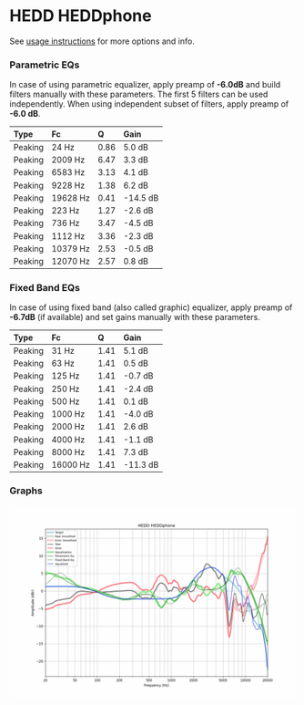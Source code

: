 # HEDD HEDDphone
See [usage instructions](https://github.com/jaakkopasanen/AutoEq#usage) for more options and info.

### Parametric EQs
In case of using parametric equalizer, apply preamp of **-6.0dB** and build filters manually
with these parameters. The first 5 filters can be used independently.
When using independent subset of filters, apply preamp of **-6.0 dB**.

| Type    | Fc       |    Q | Gain     |
|:--------|:---------|:-----|:---------|
| Peaking | 24 Hz    | 0.86 | 5.0 dB   |
| Peaking | 2009 Hz  | 6.47 | 3.3 dB   |
| Peaking | 6583 Hz  | 3.13 | 4.1 dB   |
| Peaking | 9228 Hz  | 1.38 | 6.2 dB   |
| Peaking | 19628 Hz | 0.41 | -14.5 dB |
| Peaking | 223 Hz   | 1.27 | -2.6 dB  |
| Peaking | 736 Hz   | 3.47 | -4.5 dB  |
| Peaking | 1112 Hz  | 3.36 | -2.3 dB  |
| Peaking | 10379 Hz | 2.53 | -0.5 dB  |
| Peaking | 12070 Hz | 2.57 | 0.8 dB   |

### Fixed Band EQs
In case of using fixed band (also called graphic) equalizer, apply preamp of **-6.7dB**
(if available) and set gains manually with these parameters.

| Type    | Fc       |    Q | Gain     |
|:--------|:---------|:-----|:---------|
| Peaking | 31 Hz    | 1.41 | 5.1 dB   |
| Peaking | 63 Hz    | 1.41 | 0.5 dB   |
| Peaking | 125 Hz   | 1.41 | -0.7 dB  |
| Peaking | 250 Hz   | 1.41 | -2.4 dB  |
| Peaking | 500 Hz   | 1.41 | 0.1 dB   |
| Peaking | 1000 Hz  | 1.41 | -4.0 dB  |
| Peaking | 2000 Hz  | 1.41 | 2.6 dB   |
| Peaking | 4000 Hz  | 1.41 | -1.1 dB  |
| Peaking | 8000 Hz  | 1.41 | 7.3 dB   |
| Peaking | 16000 Hz | 1.41 | -11.3 dB |

### Graphs
![](./HEDD%20HEDDphone.png)